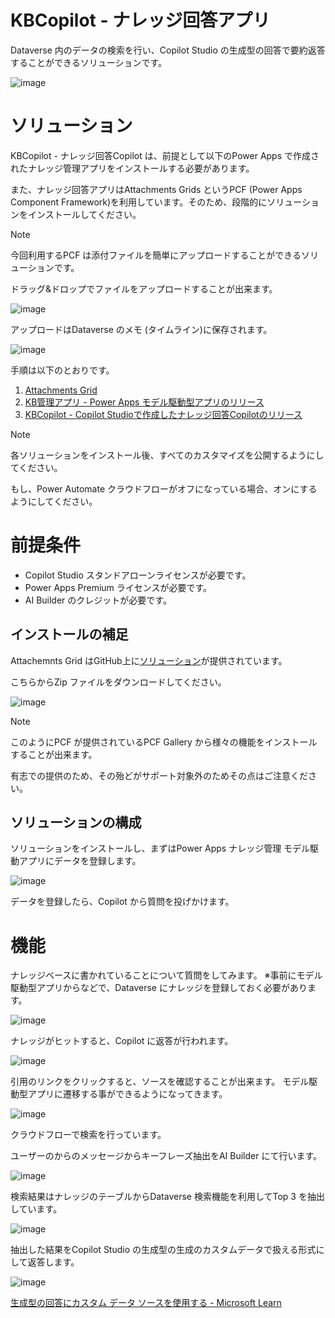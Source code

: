 # KBCopilot - ナレッジ回答アプリ
Dataverse 内のデータの検索を行い、Copilot Studio の生成型の回答で要約返答することができるソリューションです。

![image](https://github.com/geekfujiwara/KBCopilot/assets/96101315/eb8d6e3e-0357-46e6-ae02-60d232bf44b6)

# ソリューション

KBCopilot - ナレッジ回答Copilot は、前提として以下のPower Apps で作成されたナレッジ管理アプリをインストールする必要があります。

また、ナレッジ回答アプリはAttachments Grids というPCF (Power Apps Component Framework)を利用しています。そのため、段階的にソリューションをインストールしてください。

> [!NOTE]
> 今回利用するPCF は添付ファイルを簡単にアップロードすることができるソリューションです。
>
> ドラッグ&ドロップでファイルをアップロードすることが出来ます。
> 
> ![image](https://github.com/geekfujiwara/KBCopilot/assets/96101315/b66c079c-1165-4fa4-a9fa-c0408c69113e)
>
> アップロードはDataverse のメモ (タイムライン)に保存されます。
>
> ![image](https://github.com/geekfujiwara/KBCopilot/assets/96101315/2e26d48d-1725-4883-9694-5fd71697ec46)



手順は以下のとおりです。

1. [Attachments Grid](https://pcf.gallery/attachments-grid/)
2. [KB管理アプリ - Power Apps モデル駆動型アプリのリリース](https://github.com/geekfujiwara/KBCopilot/releases/tag/KBApp)
3. [KBCopilot - Copilot Studioで作成したナレッジ回答Copilotのリリース](https://github.com/geekfujiwara/KBCopilot/releases/tag/KBCopilot)

> [!NOTE]
> 各ソリューションをインストール後、すべてのカスタマイズを公開するようにしてください。
>
> もし、Power Automate クラウドフローがオフになっている場合、オンにするようにしてください。

# 前提条件

* Copilot Studio スタンドアローンライセンスが必要です。
* Power Apps Premium ライセンスが必要です。
* AI Builder のクレジットが必要です。

## インストールの補足

Attachemnts Grid はGitHub上に[ソリューション](https://github.com/BenLBartle/PCF-AttachmentsGrid/blob/master/Solution/bin/Debug/Solution.zip)が提供されています。

こちらからZip ファイルをダウンロードしてください。

![image](https://github.com/geekfujiwara/KBCopilot/assets/96101315/b2358ae9-1bdb-4e47-b565-47a698d96f4c)

> [!NOTE]
> このようにPCF が提供されているPCF Gallery から様々の機能をインストールすることが出来ます。
>
> 有志での提供のため、その殆どがサポート対象外のためその点はご注意ください。

## ソリューションの構成

ソリューションをインストールし、まずはPower Apps ナレッジ管理 モデル駆動アプリにデータを登録します。

![image](https://github.com/geekfujiwara/KBCopilot/assets/96101315/aa05ca1e-a39c-452d-a218-e0edfa1a7bdb)

データを登録したら、Copilot から質問を投げかけます。



# 機能

ナレッジベースに書かれていることについて質問をしてみます。
※事前にモデル駆動型アプリからなどで、Dataverse にナレッジを登録しておく必要があります。

![image](https://github.com/geekfujiwara/KBCopilot/assets/96101315/78d813b6-5106-4eb9-b204-cfe1f868ee3f)

ナレッジがヒットすると、Copilot に返答が行われます。

![image](https://github.com/geekfujiwara/KBCopilot/assets/96101315/2e8c180e-ee0e-4fba-82e5-df6b100b47ab)

引用のリンクをクリックすると、ソースを確認することが出来ます。
モデル駆動型アプリに遷移する事ができるようになってきます。

![image](https://github.com/geekfujiwara/KBCopilot/assets/96101315/633cfb03-680d-4b8b-902b-2104dba72bc8)

クラウドフローで検索を行っています。

ユーザーのからのメッセージからキーフレーズ抽出をAI Builder にて行います。

![image](https://github.com/geekfujiwara/KBCopilot/assets/96101315/83df26e0-85c7-4901-8aca-76772f2d8bdf)

検索結果はナレッジのテーブルからDataverse 検索機能を利用してTop 3 を抽出しています。

![image](https://github.com/geekfujiwara/KBCopilot/assets/96101315/3abd1b5e-1d08-4e00-9a2e-e74361b8ea93)

抽出した結果をCopilot Studio の生成型の生成のカスタムデータで扱える形式にして返答します。

![image](https://github.com/geekfujiwara/KBCopilot/assets/96101315/342cb7a9-09f7-4bda-ae4f-109842764e6f)

[生成型の回答にカスタム データ ソースを使用する - Microsoft Learn](https://learn.microsoft.com/ja-jp/microsoft-copilot-studio/nlu-generative-answers-custom-data)


